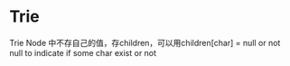 # Trie

Trie Node 中不存自己的值，存children，可以用children\[char] = null or not null to indicate if some char exist or not

